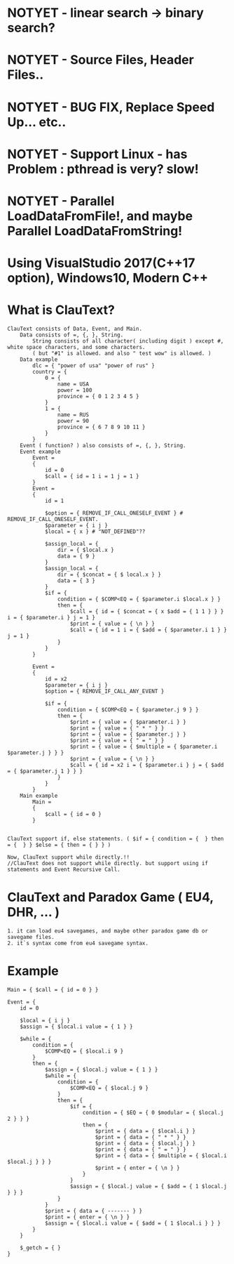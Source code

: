 # NOTYET - linear search -> binary search?

# NOTYET - Source Files, Header Files..

# NOTYET - BUG FIX, Replace Speed Up... etc..

# NOTYET - Support Linux  - has Problem : pthread is very? slow!

# NOTYET - Parallel LoadDataFromFile!, and maybe Parallel LoadDataFromString!

# Using VisualStudio 2017(C++17 option), Windows10, Modern C++

# What is ClauText? 
	ClauText consists of Data, Event, and Main.
		Data consists of =, {, }, String.
			String consists of all character( including digit ) except #, white space characters, and some characters. 
			( but "#1" is allowed. and also " test wow" is allowed. )
		Data example
			dlc = { "power of usa" "power of rus" }
			country = {
				0 = { 
					name = USA 
					power = 100 
					province = { 0 1 2 3 4 5 }
				} 
				1 = { 
					name = RUS 
					power = 90 
					province = { 6 7 8 9 10 11 }
				}
			}
		Event ( function? ) also consists of =, {, }, String.
		Event example
			Event =
			{
				id = 0
				$call = { id = 1 i = 1 j = 1 }
			}
			Event =
			{
				id = 1

				$option = { REMOVE_IF_CALL_ONESELF_EVENT } # REMOVE_IF_CALL_ONESELF_EVENT.
				$parameter = { i j }
				$local = { x } # "NOT_DEFINED"??

				$assign_local = {
					dir = { $local.x }
					data = { 9 }
				}
				$assign_local = {
					dir = { $concat = { $ local.x } } 
					data = { 3 }
				}
				$if = {
					condition = { $COMP<EQ = { $parameter.i $local.x } }
					then = {
						$call = { id = { $concat = { x $add = { 1 1 } } } i = { $parameter.i } j = 1 }
						$print = { value = { \n } }
						$call = { id = 1 i = { $add = { $parameter.i 1 } } j = 1 }
					}
				}
			}

			Event =
			{
				id = x2
				$parameter = { i j }
				$option = { REMOVE_IF_CALL_ANY_EVENT }

				$if = {
					condition = { $COMP<EQ = { $parameter.j 9 } }
					then = {
						$print = { value = { $parameter.i } }
						$print = { value = { " * " } }
						$print = { value = { $parameter.j } }
						$print = { value = { " = " } }
						$print = { value = { $multiple = { $parameter.i $parameter.j } } }
						$print = { value = { \n } }
						$call = { id = x2 i = { $parameter.i } j = { $add = { $parameter.j 1 } } }
					}
				}
			}
		Main example
			Main =
			{
			    $call = { id = 0 }
			}

			
	ClauText support if, else statements. ( $if = { condition = {  } then = {  } } $else = { then = { } } )
	
	Now, ClauText support while directly.!!
	//ClauText does not support while directly. but support using if statements and Event Recursive Call.

# ClauText and Paradox Game ( EU4, DHR, ... )
	1. it can load eu4 savegames, and maybe other paradox game db or savegame files.
	2. it`s syntax come from eu4 savegame syntax.
 
# Example
	Main = { $call = { id = 0 } }

	Event = {
		id = 0

		$local = { i j }
		$assign = { $local.i value = { 1 } }

		$while = {
			condition = { 
				$COMP<EQ = { $local.i 9 } 
			}
			then = {
				$assign = { $local.j value = { 1 } }
				$while = {
					condition = {
						$COMP<EQ = { $local.j 9 }
					}
					then = {
						$if = { 
							condition = { $EQ = { 0 $modular = { $local.j 2 } } }
							then = {							
								$print = { data = { $local.i } }
								$print = { data = { " * " } }
								$print = { data = { $local.j } }
								$print = { data = { " = " } }
								$print = { data = { $multiple = { $local.i $local.j } } }
								$print = { enter = { \n } }
							}	
						}		
						$assign = { $local.j value = { $add = { 1 $local.j } } }		
					}
				}
				$print = { data = { ------- } }
				$print = { enter = { \n } }
				$assign = { $local.i value = { $add = { 1 $local.i } } }
			}
		}

		$_getch = { }
	}

